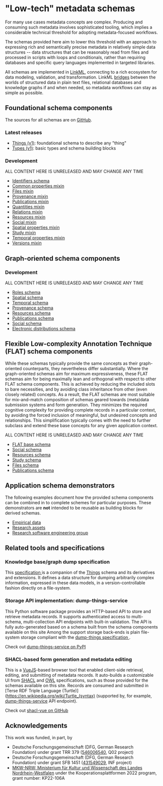 
# "Low-tech" metadata schemas

For many use cases metadata concepts are complex. Producing and consuming
such metadata involves sophisticated tooling, which implies a considerable
technical threshold for adopting metadata-focused workflows.

The schemas provided here aim to lower this threshold with an approach to
expressing rich and semantically precise metadata in relatively simple data
structures -- data structures that can be reasonably read from files and
processed in scripts with loops and conditionals, rather than requiring databases
and specific query languages implemented in targeted libraries.

All schemas are implemented in [LinkML](https://linkml.io), connecting to a
rich ecosystem for data modeling, validation, and transformation. LinkML
[bridges](https://linkml.io/linkml/intro/overview.html#a-bridge-between-frameworks)
between the worlds of structured data in plain text files, relational
databases and knowledge graphs if and when needed, so metadata workflows can
stay as simple as possible.

## Foundational schema components

The sources for all schemas are on [GitHub](https://github.com/psychoinformatics-de/datalad-concepts).

### Latest releases

- [Things (v1)](s/things/v1/index.md): foundational schema to describe any "thing"
- [Types (v1)](s/types/v1/index.md): basic types and schema building blocks

### Development

ALL CONTENT HERE IS UNRELEASED AND MAY CHANGE ANY TIME

- [Identifiers schema](s/identifiers/unreleased/index.md)
- [Common properties mixin](s/common-mixin/unreleased/index.md)
- [Files mixin](s/files-mixin/unreleased/index.md)
- [Provenance mixin](s/prov-mixin/unreleased/index.md)
- [Publications mixin](s/publications-mixin/unreleased/index.md)
- [Quantities mixin](s/quantities-mixin/unreleased/index.md)
- [Relations mixin](s/relations-mixin/unreleased/index.md)
- [Resources mixin](s/resources-mixin/unreleased/index.md)
- [Social mixin](s/social-mixin/unreleased/index.md)
- [Spatial properties mixin](s/spatial-mixin/unreleased/index.md)
- [Study mixin](s/study-mixin/unreleased/index.md)
- [Temporal properties mixin](s/temporal-mixin/unreleased/index.md)
- [Versions mixin](s/versions-mixin/unreleased/index.md)

## Graph-oriented schema components

### Development

ALL CONTENT HERE IS UNRELEASED AND MAY CHANGE ANY TIME

- [Roles schema](s/roles/unreleased/index.md)
- [Spatial schema](s/spatial/unreleased/index.md)
- [Temporal schema](s/itemporal/unreleased/index.md)
- [Provenance schema](s/prov/unreleased/index.md)
- [Resources schema](s/resources/unreleased/index.md)
- [Publications schema](s/publications/unreleased/index.md)
- [Social schema](s/social/unreleased/index.md)
- [Electronic distributions schema](s/edistributions/unreleased/index.md)

## Flexible Low-complexity Annotation Technique (FLAT) schema components

While these schemas typically provide the same concepts as their graph-oriented counterparts, they nevertheless differ substantially.
Where the graph-oriented schemas aim for maximum expressiveness, these FLAT schemas aim for being maximally lean and orthogonal with respect to other FLAT schema components.
This is achieved by reducing the included slots to bare necessities, and by avoiding class inheritance from other (even closely related) concepts.
As a result, the FLAT schemas are most suitable for mix-and-match composition of schemas geared towards (meta)data submission systems and form generation.
They minimizes the required cognitive complexity for providing complete records in a particular context, by avoiding the forced inclusion of meaningful, but undesired concepts and relationships.
This simplification typically comes with the need to further subclass and extend these base concepts for any given application context.

ALL CONTENT HERE IS UNRELEASED AND MAY CHANGE ANY TIME

- [FLAT base schema](s/flat/unreleased/index.md)
- [Social schema](s/flat-social/unreleased/index.md)
- [Resources schema](s/flat-resources/unreleased/index.md)
- [Study schema](s/flat-study/unreleased/index.md)
- [Files schema](s/flat-files/unreleased/index.md)
- [Publications schema](s/flat-publications/unreleased/index.md)


## Application schema demonstrators

The following examples document how the provided schema components can be
combined in to complete schemes for particular purposes. These demonstrators
are **not** intended to be reusable as building blocks for derived schemas.

- [Empirical data](s/demo-empirical-data/unreleased/index.md)
- [Research assets](s/demo-research-assets/unreleased/index.md)
- [Research software engineering group](s/demo-rse-group/unreleased/index.md)


## Related tools and specifications

### Knowledge base/graph dump specification

This [specification ](/dump-things-storage) is a companion of the [Things](s/things) schema and its derivatives and extensions.
It defines a data structure for dumping arbitrarily complex information, expressed in these data models, in a version-controllable fashion directly on a file-system.

### Storage API implementation: dump-things-service

This Python software package provides an HTTP-based API to store and retrieve metadata records.
It supports authenticated access to multi-schema, multi-collection API endpoints with built-in validation.
The API is fully auto-generated based on a schema built from the schema components available on this site
Among the support storage back-ends is plain file-system storage compliant with the [dump-things specification ](/dump-things-storage).

Check out [dump-things-service on PyPI](https://pypi.org/project/dump-things-service)

### SHACL-based form generation and metadata editing

This is a [VueJS](https://vuejs.org)-based browser tool that enabled client-side retrieval, editing, and submitting of metadata records.
It auto-builds a customizable UI from [SHACL](https://www.w3.org/TR/shacl) and [OWL](https://www.w3.org/TR/owl-ref) specifications, such as those provided for the schemas available on this site. Records are consumed and submitted in [Terse RDF Triple Language (Turtle)](https://en.wikipedia.org/wiki/Turtle_(syntax) (supported by, for example, [dump-things-service](https://pypi.org/project/dump-things-service) API endpoint).

Check out [shacl-vue on GitHub](https://psychoinformatics-de.github.io/shacl-vue/docs)

## Acknowledgements

This work was funded, in part, by

- Deutsche Forschungsgemeinschaft (DFG, German Research Foundation) under grant TRR 379 ([546006540](https://gepris.dfg.de/gepris/projekt/546006540), Q02 project)
- Deutsche Forschungsgemeinschaft (DFG, German Research Foundation) under grant SFB 1451 ([431549029](https://gepris.dfg.de/gepris/projekt/431549029), INF project)
- [MKW-NRW: Ministerium für Kultur und Wissenschaft des Landes Nordrhein-Westfalen](https://www.mkw.nrw) under the Kooperationsplattformen 2022 program, grant number: KP22-106A
